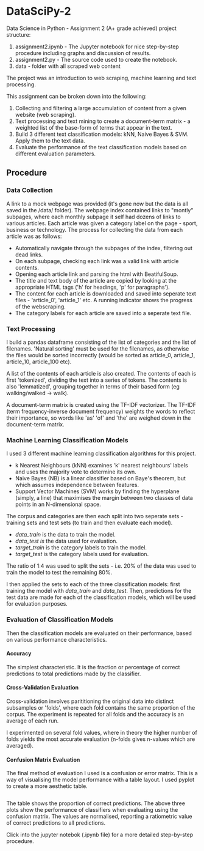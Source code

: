 # DataSciPy-2

Data Science in Python - Assignment 2 (A+ grade achieved)
project structure:
1. assignment2.ipynb - The Jupyter notebook for nice step-by-step procedure including graphs and discussion of results.
2. assignment2.py - The source code used to create the notebook.
3. data - folder with all scraped web content

The project was an introduction to web scraping, machine learning and text processing.


This assignment can be broken down into the following:
1. Collecting and filtering a large accumulation of content from a given website (web scraping).
2. Text processing and text mining to create a document-term matrix - a weighted list of the base-form of terms that appear    in the text.
3. Build 3 different text classification models: kNN, Naive Bayes & SVM. Apply them to the text data. 
4. Evaluate the performance of the text classification models based on different evaluation parameters. 


## Procedure

### Data Collection
A link to a mock webpage was provided (it's gone now but the data is all saved in the /data/ folder).
The webpage index contained links to "montly" subpages, where each monthly subpage it self had dozens of links to various articles. Each article was given a category label on the page - sport, business or technology. The process for collecting the data from each article was as follows:
* Automatically navigate through the subpages of the index, filtering out dead links.
* On each subpage, checking each link was a valid link with article contents.
* Opening each article link and parsing the html with BeatifulSoup.
* The title and text body of the article are copied by looking at the appropriate HTML tags ('h' for headings, 'p' for paragraphs').
* The content for each article is downloaded and saved into seperate text files - 'article_0', 'article_1' etc. A running indicator shows the progress of the webscraping.
* The category labels for each article are saved into a seperate text file.

### Text Processing
I build a pandas dataframe consisting of the list of categories and the list of filenames. 'Natural sorting' must be used for the filenames, as otherwise the files would be sorted incorrectly (would be sorted as article_0, article_1, article_10, article_100 etc). 

A list of the contents of each article is also created. The contents of each is first 'tokenized', dividing the text into a series of tokens. The contents is also 'lemmatized', grouping together in terms of their based form (eg walking/walked -> walk).

A document-term matrix is created using the TF-IDF vectorizer. The TF-IDF (term frequency-inverse document frequency) weights the words to reflect their importance, so words like 'as' 'of' and 'the' are weighed down in the document-term matrix. 

### Machine Learning Classification Models
I used 3 different machine learning classification algorithms for this project.
* k Nearest Neighbours (kNN) examines 'k' nearest neighbours' labels and uses the majority vote to determine its own.
* Naive Bayes (NB) is a linear classifier based on Baye's theorem, but which assumes independence between features.
* Support Vector Machines (SVM) works by finding the hyperplane (simply, a line) that maximises the margin between two classes of data points in an N-dimensional space.


The corpus and categories are then each split into two seperate sets - training sets and test sets (to train and then evaluate each model).
* _data_train_ is the data to train the model.
* _data_test is_ the data used for evaluation.
* _target_train_ is the category labels to train the model.
* _target_test_ is the category labels used for evaluation.

The ratio of 1:4 was used to split the sets - i.e. 20% of the data was used to train the model to test the remaining 80%.


I then applied the sets to each of the three classification models: first training the model with _data_train_ and _data_test_. Then, predictions for the test data are made for each of the classification models, which will be used for evaluation purposes.


### Evaluation of Classification Models
Then the classification models are evaluated on their performance, based on various performance characteristics.

#### Accuracy 
The simplest characteristic. It is the fraction or percentage of correct predictions to total predictions made by the classifier.

#### Cross-Validation Evaluation
Cross-validation involves parititioning the original data into distinct subsamples or 'folds', where each fold contains the same proportion of the corpus. The experiment is repeated for all folds and the accuracy is an average of each run.

I experimented on several fold values, where in theory the higher number of folds yields the most accurate evaluation (n-folds gives n-values which are averaged).

#### Confusion Matrix Evaluation
The final method of evaluation I used is a confusion or error matrix. This is a way of visualising the model performance with a table layout. I used pyplot to create a more aesthetic table. 

<image> 
  
The table shows the proportion of correct predictions.
The above three plots show the performance of classifiers when evaluating using the confusion matrix. The values are normalised, reporting a ratiometric value of correct predictions to all predictions.  

Click into the jupyter notebok (.ipynb file) for a more detailed step-by-step procedure.
